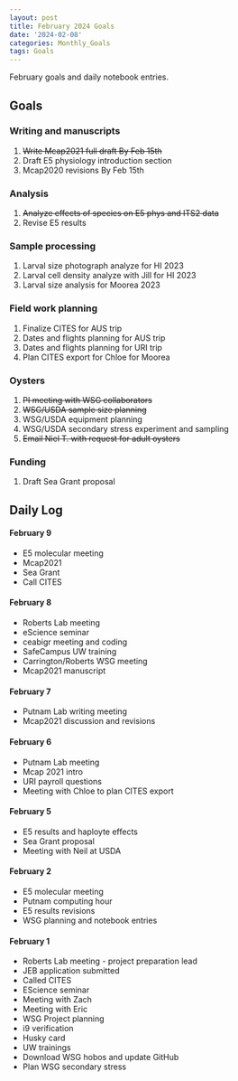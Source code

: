```yaml
---
layout: post
title: February 2024 Goals
date: '2024-02-08'
categories: Monthly_Goals
tags: Goals
---
```

February goals and daily notebook entries. 

## Goals  

### Writing and manuscripts 
              
1. ~~Write Mcap2021 full draft By Feb 15th~~
2. Draft E5 physiology introduction section 
3. Mcap2020 revisions By Feb 15th

### Analysis

1. ~~Analyze effects of species on E5 phys and ITS2 data~~
2. Revise E5 results 

### Sample processing

1. Larval size photograph analyze for HI 2023 
2. Larval cell density analyze with Jill for HI 2023
3. Larval size analysis for Moorea 2023

### Field work planning

1. Finalize CITES for AUS trip  
2. Dates and flights planning for AUS trip
3. Dates and flights planning for URI trip 
4. Plan CITES export for Chloe for Moorea 

### Oysters 

1. ~~PI meeting with WSG collaborators~~
2. ~~WSG/USDA sample size planning~~
3. WSG/USDA equipment planning 
4. WSG/USDA secondary stress experiment and sampling
5. ~~Email Niel T. with request for adult oysters~~

### Funding 

1. Draft Sea Grant proposal

## **Daily Log**   

#### February 9 

- E5 molecular meeting
- Mcap2021
- Sea Grant
- Call CITES

#### February 8 

- Roberts Lab meeting
- eScience seminar
- ceabigr meeting and coding
- SafeCampus UW training
- Carrington/Roberts WSG meeting
- Mcap2021 manuscript

#### February 7 

- Putnam Lab writing meeting
- Mcap2021 discussion and revisions 

#### February 6 

- Putnam Lab meeting
- Mcap 2021 intro
- URI payroll questions
- Meeting with Chloe to plan CITES export 

#### February 5 

- E5 results and haployte effects 
- Sea Grant proposal 
- Meeting with Neil at USDA 

#### February 2 

- E5 molecular meeting 
- Putnam computing hour 
- E5 results revisions 
- WSG planning and notebook entries 

#### February 1 

- Roberts Lab meeting - project preparation lead 
- JEB application submitted 
- Called CITES 
- EScience seminar 
- Meeting with Zach
- Meeting with Eric
- WSG Project planning 
- i9 verification
- Husky card 
- UW trainings 
- Download WSG hobos and update GitHub
- Plan WSG secondary stress  